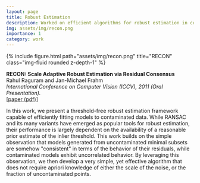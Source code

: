 ```yaml
---
layout: page
title: Robust Estimation
description: Worked on efficient algorithms for robust estimation in computer vision
img: assets/img/recon.png
importance: 1
category: work
---
```


<div class="row">
    <div class="col-sm mt-3 mt-md-0">
        {% include figure.html path="assets/img/recon.png" title="RECON" class="img-fluid rounded z-depth-1" %}
    </div>
</div>

<b>RECON: Scale Adaptive Robust Estimation via Residual Consensus</b><br>
Rahul Raguram and Jan-Michael Frahm<br>
<i>International Conference on Computer Vision (ICCV), 2011 (Oral Presentation).</i><br>
[<a href="assets/pdf/0727.pdf">paper (pdf)</a>]

In this work, we present a threshold-free robust estimation framework capable of efficiently fitting models to contaminated data. While RANSAC and its many variants have emerged as popular tools for robust estimation, their performance is largely dependent on the availability of a reasonable prior estimate of the inlier threshold. This work builds on the simple observation that models generated from uncontaminated minimal subsets are somehow "consistent" in terms of the behavior of their residuals, while contaminated models exhibit uncorrelated behavior. By leveraging this observation, we then develop a very simple, yet effective algorithm that does not require apriori knowledge of either the scale of the noise, or the fraction of uncontaminated points.
